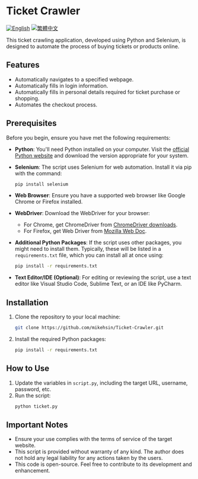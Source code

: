 # Ticket Crawler
[![English](https://img.shields.io/badge/Read-English-blue)](https://github.com/mikehsin/Ticket-Crawler/blame/main/README.md)
[![繁體中文](https://img.shields.io/badge/讀-繁體中文-red)](https://github.com/mikehsin/Ticket-Crawler/blame/main/README.cn.md)


This ticket crawling application, developed using Python and Selenium, is designed to automate the process of buying tickets or products online.

## Features

- Automatically navigates to a specified webpage.
- Automatically fills in login information.
- Automatically fills in personal details required for ticket purchase or shopping.
- Automates the checkout process.

## Prerequisites

Before you begin, ensure you have met the following requirements:

- **Python**: You'll need Python installed on your computer. Visit the [official Python website](https://www.python.org/downloads/) and download the version appropriate for your system.

- **Selenium**: The script uses Selenium for web automation. Install it via pip with the command:
    ```sh
    pip install selenium
    ```

- **Web Browser**: Ensure you have a supported web browser like Google Chrome or Firefox installed.

- **WebDriver**: Download the WebDriver for your browser:
    - For Chrome, get ChromeDriver from [ChromeDriver downloads](https://chromedriver.chromium.org/).
    - For Firefox, get Web Driver from [Mozilla Web Doc](https://developer.mozilla.org/en-US/docs/Web/WebDriver).

- **Additional Python Packages**: If the script uses other packages, you might need to install them. Typically, these will be listed in a `requirements.txt` file, which you can install all at once using:
    ```sh
    pip install -r requirements.txt
    ```

- **Text Editor/IDE (Optional)**: For editing or reviewing the script, use a text editor like Visual Studio Code, Sublime Text, or an IDE like PyCharm.


## Installation

1. Clone the repository to your local machine:
    ```sh
   git clone https://github.com/mikehsin/Ticket-Crawler.git
   ```

2. Install the required Python packages:
    ```sh
    pip install -r requirements.txt
    ```


## How to Use

1. Update the variables in `script.py`, including the target URL, username, password, etc.
2. Run the script:
    ```sh
    python ticket.py
    ```

## Important Notes

- Ensure your use complies with the terms of service of the target website.
- This script is provided without warranty of any kind. The author does not hold any legal liability for any actions taken by the users.
- This code is open-source. Feel free to contribute to its development and enhancement.
